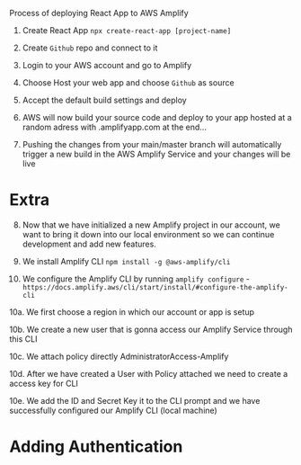 Process of deploying React App to AWS Amplify

1. Create React App `npx create-react-app [project-name]`

2. Create `Github` repo and connect to it

3. Login to your AWS account and go to Amplify

4. Choose Host your web app and choose `Github` as source

5. Accept the default build settings and deploy

6. AWS will now build your source code and deploy to your app hosted at a random adress with .amplifyapp.com at the end...

7. Pushing the changes from your main/master branch will automatically trigger a new build in the AWS Amplify Service and your changes will be live

# Extra

8. Now that we have initialized a new Amplify project in our account, we want to bring it down into our local environment so we can continue development and add new features.

9. We install Amplify CLI `npm install -g @aws-amplify/cli`

10. We configure the Amplify CLI by running `amplify configure` - `https://docs.amplify.aws/cli/start/install/#configure-the-amplify-cli`

10a. We first choose a region in which our account or app is setup

10b. We create a new user that is gonna access our Amplify Service through this CLI

10c. We attach policy directly AdministratorAccess-Amplify

10d. After we have created a User with Policy attached we need to create a access key for CLI

10e. We add the ID and Secret Key it to the CLI prompt and we have successfully configured our Amplify CLI (local machine)

# Adding Authentication
